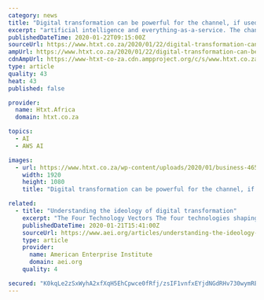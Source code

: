 ```yaml
---
category: news
title: "Digital transformation can be powerful for the channel, if used correctly"
excerpt: "artificial intelligence and everything-as-a-service. The channel then faces a fundamental shift in the demands from the market. “Today, the biggest challenges impacting on the channel are the loss of skills, the move of revenue towards cloud investment, changing vendor strategies, and competition from companies such as AWS or online ..."
publishedDateTime: 2020-01-22T09:15:00Z
sourceUrl: https://www.htxt.co.za/2020/01/22/digital-transformation-can-be-powerful-for-the-channel-if-used-correctly/
ampUrl: https://www.htxt.co.za/2020/01/22/digital-transformation-can-be-powerful-for-the-channel-if-used-correctly/amp/
cdnAmpUrl: https://www-htxt-co-za.cdn.ampproject.org/c/s/www.htxt.co.za/2020/01/22/digital-transformation-can-be-powerful-for-the-channel-if-used-correctly/amp/
type: article
quality: 43
heat: 43
published: false

provider:
  name: Htxt.Africa
  domain: htxt.co.za

topics:
  - AI
  - AWS AI

images:
  - url: https://www.htxt.co.za/wp-content/uploads/2020/01/business-4657387.jpg
    width: 1920
    height: 1080
    title: "Digital transformation can be powerful for the channel, if used correctly"

related:
  - title: "Understanding the ideology of digital transformation"
    excerpt: "The Four Technology Vectors The four technologies shaping our future, according to Siebel, are cloud computing, big data, AI, and IoT. In a nutshell: Cloud computing provides convenient access for all businesses to essentially unlimited compute and storage, with major providers (Amazon Web Services [AWS], Microsoft’s Azure, Google Cloud ..."
    publishedDateTime: 2020-01-21T15:41:00Z
    sourceUrl: https://www.aei.org/articles/understanding-the-ideology-of-digital-transformation/
    type: article
    provider:
      name: American Enterprise Institute
      domain: aei.org
    quality: 4

secured: "K0kqLe2zSxWyhA2xfXqH5EhCpwce0fRfj/zsIF1vnfxEYjdNGdRHv730wymRETd8i22v3WS++DBY2aKxRGHrMMLURM+qRgWwn3Z+WYx9sm4zeRFTm77DerghI21184FGkISvC1J/D+PPYHWRmmn70RFqGDCV1BgiWOTlu9ijuG/rm/6GJ8lLEljWTVzIo1LB3Y7AFr+ABxtEhhNOS4MTnPHKEBIaKoZbhzwOlGDtIxh6R2tpA9kh7Qmwq3zFB/wjshsIrCEqB0GQGHZSHNDKBgFfqz4N+dLHoHwAu9JVlXg=;7+bgGILP4Mr0J+I5UEUYAA=="
---
```


